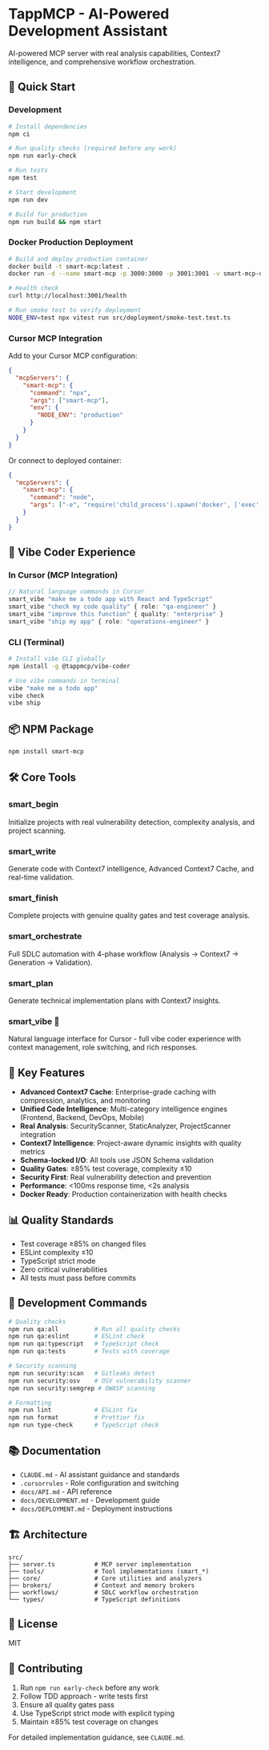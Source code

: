 # TappMCP - AI-Powered Development Assistant

AI-powered MCP server with real analysis capabilities, Context7 intelligence, and comprehensive workflow orchestration.

## 🚀 Quick Start

### Development
```bash
# Install dependencies
npm ci

# Run quality checks (required before any work)
npm run early-check

# Run tests
npm test

# Start development
npm run dev

# Build for production
npm run build && npm start
```

### Docker Production Deployment
```bash
# Build and deploy production container
docker build -t smart-mcp:latest .
docker run -d --name smart-mcp -p 3000:3000 -p 3001:3001 -v smart-mcp-data:/app/data smart-mcp:latest

# Health check
curl http://localhost:3001/health

# Run smoke test to verify deployment
NODE_ENV=test npx vitest run src/deployment/smoke-test.test.ts
```

### Cursor MCP Integration
Add to your Cursor MCP configuration:
```json
{
  "mcpServers": {
    "smart-mcp": {
      "command": "npx",
      "args": ["smart-mcp"],
      "env": {
        "NODE_ENV": "production"
      }
    }
  }
}
```

Or connect to deployed container:
```json
{
  "mcpServers": {
    "smart-mcp": {
      "command": "node",
      "args": ["-e", "require('child_process').spawn('docker', ['exec', '-i', 'smart-mcp', 'node', 'dist/server.js'], {stdio: 'inherit'})"]
    }
  }
}
```

## 🎵 Vibe Coder Experience

### In Cursor (MCP Integration)
```typescript
// Natural language commands in Cursor
smart_vibe "make me a todo app with React and TypeScript"
smart_vibe "check my code quality" { role: "qa-engineer" }
smart_vibe "improve this function" { quality: "enterprise" }
smart_vibe "ship my app" { role: "operations-engineer" }
```

### CLI (Terminal)
```bash
# Install vibe CLI globally
npm install -g @tappmcp/vibe-coder

# Use vibe commands in terminal
vibe "make me a todo app"
vibe check
vibe ship
```

## 📦 NPM Package

```bash
npm install smart-mcp
```

## 🛠️ Core Tools

### smart_begin
Initialize projects with real vulnerability detection, complexity analysis, and project scanning.

### smart_write
Generate code with Context7 intelligence, Advanced Context7 Cache, and real-time validation.

### smart_finish
Complete projects with genuine quality gates and test coverage analysis.

### smart_orchestrate
Full SDLC automation with 4-phase workflow (Analysis → Context7 → Generation → Validation).

### smart_plan
Generate technical implementation plans with Context7 insights.

### smart_vibe 🎵
Natural language interface for Cursor - full vibe coder experience with context management, role switching, and rich responses.

## 🎯 Key Features

- **Advanced Context7 Cache**: Enterprise-grade caching with compression, analytics, and monitoring
- **Unified Code Intelligence**: Multi-category intelligence engines (Frontend, Backend, DevOps, Mobile)
- **Real Analysis**: SecurityScanner, StaticAnalyzer, ProjectScanner integration
- **Context7 Intelligence**: Project-aware dynamic insights with quality metrics
- **Schema-locked I/O**: All tools use JSON Schema validation
- **Quality Gates**: ≥85% test coverage, complexity ≤10
- **Security First**: Real vulnerability detection and prevention
- **Performance**: <100ms response time, <2s analysis
- **Docker Ready**: Production containerization with health checks

## 📊 Quality Standards

- Test coverage ≥85% on changed files
- ESLint complexity ≤10
- TypeScript strict mode
- Zero critical vulnerabilities
- All tests must pass before commits

## 🔧 Development Commands

```bash
# Quality checks
npm run qa:all          # Run all quality checks
npm run qa:eslint       # ESLint check
npm run qa:typescript   # TypeScript check
npm run qa:tests        # Tests with coverage

# Security scanning
npm run security:scan   # Gitleaks detect
npm run security:osv    # OSV vulnerability scanner
npm run security:semgrep # OWASP scanning

# Formatting
npm run lint            # ESLint fix
npm run format          # Prettier fix
npm run type-check      # TypeScript check
```

## 📚 Documentation

- `CLAUDE.md` - AI assistant guidance and standards
- `.cursorrules` - Role configuration and switching
- `docs/API.md` - API reference
- `docs/DEVELOPMENT.md` - Development guide
- `docs/DEPLOYMENT.md` - Deployment instructions

## 🏗️ Architecture

```
src/
├── server.ts           # MCP server implementation
├── tools/              # Tool implementations (smart_*)
├── core/               # Core utilities and analyzers
├── brokers/            # Context and memory brokers
├── workflows/          # SDLC workflow orchestration
└── types/              # TypeScript definitions
```

## 📄 License

MIT

## 🤝 Contributing

1. Run `npm run early-check` before any work
2. Follow TDD approach - write tests first
3. Ensure all quality gates pass
4. Use TypeScript strict mode with explicit typing
5. Maintain ≥85% test coverage on changes

For detailed implementation guidance, see `CLAUDE.md`.
